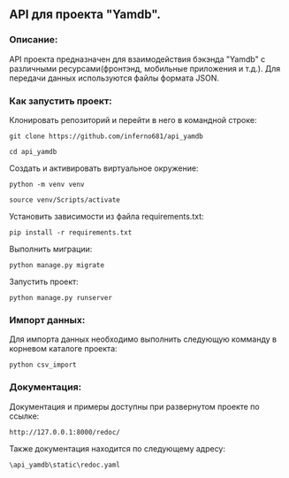 ## API для проекта "Yamdb".

### Описание:

API проекта предназначен для взаимодействия бэкэнда "Yamdb" с различными ресурсами(фронтэнд, мобильные приложения и т.д.).
Для передачи данных используются файлы формата JSON.

### Как запустить проект:

Клонировать репозиторий и перейти в него в командной строке:

```
git clone https://github.com/inferno681/api_yamdb
```

```
cd api_yamdb
```

Cоздать и активировать виртуальное окружение:

```
python -m venv venv
```

```
source venv/Scripts/activate
```

Установить зависимости из файла requirements.txt:

```
pip install -r requirements.txt
```

Выполнить миграции:

```
python manage.py migrate
```

Запустить проект:

```
python manage.py runserver
```

### Импорт данных:

Для импорта данных необходимо выполнить следующую комманду в корневом каталоге проекта:

```
python csv_import
```

### Документация:

Документация и примеры доступны при развернутом проекте по ссылке:

```
http://127.0.0.1:8000/redoc/
```

Также документация находится по следующему адресу:
```
\api_yamdb\static\redoc.yaml
```
